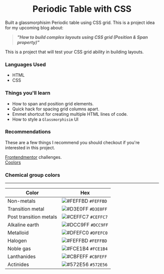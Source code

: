 <h1 align="center">Periodic Table with CSS</h1>

Built a glassmorphisim Periodic table using CSS grid.
This is a project idea for my upcoming blog about:

> _**"How to build complex layouts using CSS grid (Position & Span property)"**_

This is a project that will test your CSS grid ability in building layouts. 

### Languages Used
- HTML
- CSS

### Things you'll learn 
- How to span and position grid elements.
- Quick hack for spacing grid columns apart.
- Emmet shortcut for creating multiple HTML lines of code.
- How to style a `Glassmorphisim` UI

### Recommendations
These are a few things I recommend you should checkout if you're interested in this project.
<div><a href="https://frontendmentor.io">Frontendmentor</a> challenges.</div>
<div><a href="https://coolors.co">Coolors</a></div>

### Chemical group colors
<hr>

| Color                    | Hex                                                                |
| ------------------------ | ------------------------------------------------------------------ |
| Non-metals               | ![#FEFFBD](https://via.placeholder.com/10/0a192f?text=+) `#FEFFBD` |
| Transition metal         | ![#D3E0FF](https://via.placeholder.com/10/0a192f?text=+) `#D3E0FF` |
| Post transition metals   | ![#CEFFC7](https://via.placeholder.com/10/303C55?text=+) `#CEFFC7` |
| Alkaline earth           | ![#DCC9FF](https://via.placeholder.com/10/8892b0?text=+) `#DCC9FF` |
| Metalloid                | ![#DFEFC0](https://via.placeholder.com/10/a8b2d1?text=+) `#DFEFC0` |
| Halogen                  | ![#FEFFBD](https://via.placeholder.com/10/ccd6f6?text=+) `#FEFFBD` |
| Noble gas                | ![#FCE1B4](https://via.placeholder.com/10/e6f1ff?text=+) `#FCE1B4` |
| Lanthanides              | ![#CBFEFF](https://via.placeholder.com/10/64ffda?text=+) `#CBFEFF` |
| Actinides                | ![#572E56](https://via.placeholder.com/10/64ffda?text=+) `#572E56` |
